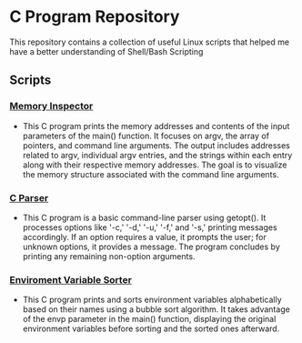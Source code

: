 # C Program Repository

This repository contains a collection of useful Linux scripts that helped me have a better understanding of Shell/Bash Scripting

## Scripts
### [Memory Inspector](Problem_1.c)
- This C program prints the memory addresses and contents of the input parameters of the main() function. It focuses on argv, the array of pointers, and command line arguments. The output includes addresses related to argv, individual argv entries, and the strings within each entry along with their respective memory addresses. The goal is to visualize the memory structure associated with the command line arguments.
### [C Parser](Problem_2.c)
- This C program is a basic command-line parser using getopt(). It processes options like '-c,' '-d,' '-u,' '-f,' and '-s,' printing messages accordingly. If an option requires a value, it prompts the user; for unknown options, it provides a message. The program concludes by printing any remaining non-option arguments.
### [Enviroment Variable Sorter](Problem_3.c)
- This C program prints and sorts environment variables alphabetically based on their names using a bubble sort algorithm. It takes advantage of the envp parameter in the main() function, displaying the original environment variables before sorting and the sorted ones afterward.
